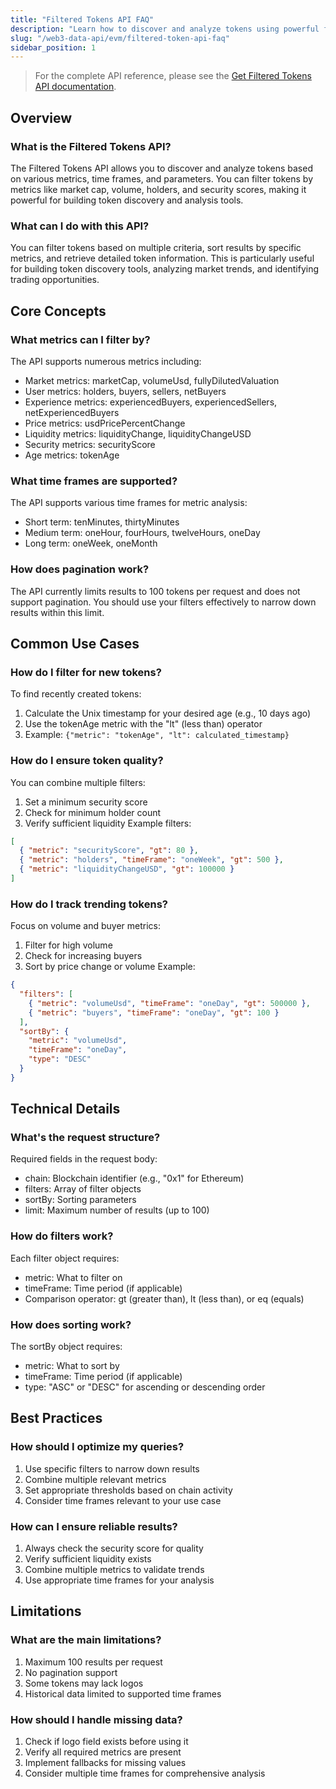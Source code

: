 ```yaml
---
title: "Filtered Tokens API FAQ"
description: "Learn how to discover and analyze tokens using powerful filtering capabilities. Filter by metrics like market cap, volume, holders, and more across different time frames to identify market opportunities."
slug: "/web3-data-api/evm/filtered-token-api-faq"
sidebar_position: 1
---
```


> For the complete API reference, please see the [Get Filtered Tokens API documentation](/web3-data-api/evm/reference/get-filtered-tokens).

## Overview

### What is the Filtered Tokens API?

The Filtered Tokens API allows you to discover and analyze tokens based on various metrics, time frames, and parameters. You can filter tokens by metrics like market cap, volume, holders, and security scores, making it powerful for building token discovery and analysis tools.

### What can I do with this API?

You can filter tokens based on multiple criteria, sort results by specific metrics, and retrieve detailed token information. This is particularly useful for building token discovery tools, analyzing market trends, and identifying trading opportunities.

## Core Concepts

### What metrics can I filter by?

The API supports numerous metrics including:

- Market metrics: marketCap, volumeUsd, fullyDilutedValuation
- User metrics: holders, buyers, sellers, netBuyers
- Experience metrics: experiencedBuyers, experiencedSellers, netExperiencedBuyers
- Price metrics: usdPricePercentChange
- Liquidity metrics: liquidityChange, liquidityChangeUSD
- Security metrics: securityScore
- Age metrics: tokenAge

### What time frames are supported?

The API supports various time frames for metric analysis:

- Short term: tenMinutes, thirtyMinutes
- Medium term: oneHour, fourHours, twelveHours, oneDay
- Long term: oneWeek, oneMonth

### How does pagination work?

The API currently limits results to 100 tokens per request and does not support pagination. You should use your filters effectively to narrow down results within this limit.

## Common Use Cases

### How do I filter for new tokens?

To find recently created tokens:

1. Calculate the Unix timestamp for your desired age (e.g., 10 days ago)
2. Use the tokenAge metric with the "lt" (less than) operator
3. Example: `{"metric": "tokenAge", "lt": calculated_timestamp}`

### How do I ensure token quality?

You can combine multiple filters:

1. Set a minimum security score
2. Check for minimum holder count
3. Verify sufficient liquidity
   Example filters:

```json
[
  { "metric": "securityScore", "gt": 80 },
  { "metric": "holders", "timeFrame": "oneWeek", "gt": 500 },
  { "metric": "liquidityChangeUSD", "gt": 100000 }
]
```

### How do I track trending tokens?

Focus on volume and buyer metrics:

1. Filter for high volume
2. Check for increasing buyers
3. Sort by price change or volume
   Example:

```json
{
  "filters": [
    { "metric": "volumeUsd", "timeFrame": "oneDay", "gt": 500000 },
    { "metric": "buyers", "timeFrame": "oneDay", "gt": 100 }
  ],
  "sortBy": {
    "metric": "volumeUsd",
    "timeFrame": "oneDay",
    "type": "DESC"
  }
}
```

## Technical Details

### What's the request structure?

Required fields in the request body:

- chain: Blockchain identifier (e.g., "0x1" for Ethereum)
- filters: Array of filter objects
- sortBy: Sorting parameters
- limit: Maximum number of results (up to 100)

### How do filters work?

Each filter object requires:

- metric: What to filter on
- timeFrame: Time period (if applicable)
- Comparison operator: gt (greater than), lt (less than), or eq (equals)

### How does sorting work?

The sortBy object requires:

- metric: What to sort by
- timeFrame: Time period (if applicable)
- type: "ASC" or "DESC" for ascending or descending order

## Best Practices

### How should I optimize my queries?

1. Use specific filters to narrow down results
2. Combine multiple relevant metrics
3. Set appropriate thresholds based on chain activity
4. Consider time frames relevant to your use case

### How can I ensure reliable results?

1. Always check the security score for quality
2. Verify sufficient liquidity exists
3. Combine multiple metrics to validate trends
4. Use appropriate time frames for your analysis

## Limitations

### What are the main limitations?

1. Maximum 100 results per request
2. No pagination support
3. Some tokens may lack logos
4. Historical data limited to supported time frames

### How should I handle missing data?

1. Check if logo field exists before using it
2. Verify all required metrics are present
3. Implement fallbacks for missing values
4. Consider multiple time frames for comprehensive analysis
